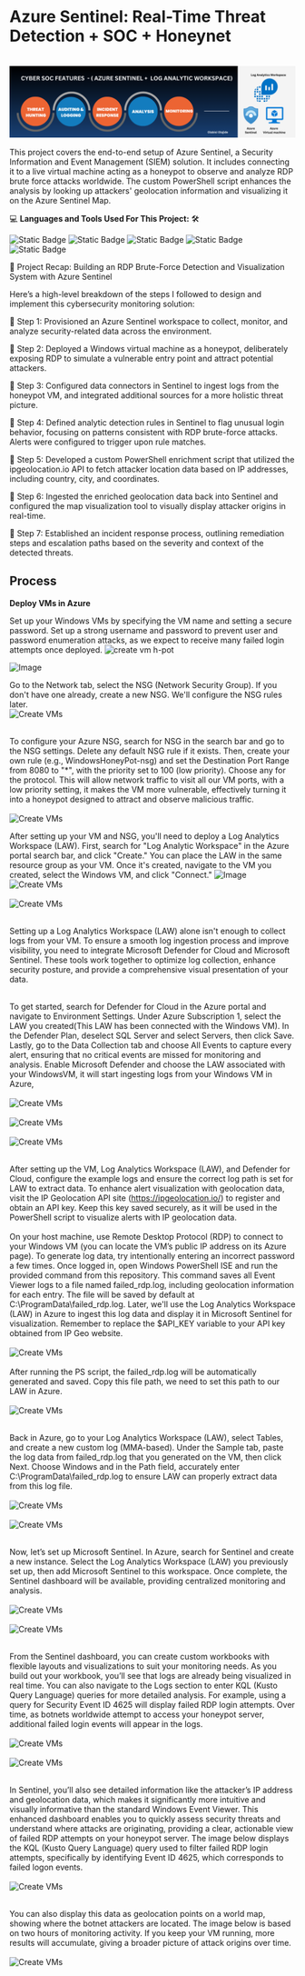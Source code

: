 # Azure Sentinel: Real-Time Threat Detection + SOC + Honeynet
<br>

<img src="https://github.com/bayulus/azure-honeynet-livetraffic/blob/main/images/soc.png?raw=true" >

<p> This project covers the end-to-end setup of Azure Sentinel, a Security Information and Event Management (SIEM) solution. It includes connecting it to a live virtual machine acting as a honeypot to observe and analyze RDP brute force attacks worldwide. The custom PowerShell script enhances the analysis by looking up attackers' geolocation information and visualizing it on the Azure Sentinel Map.</p>

💻 **Languages and Tools Used For This Project:** 🛠️

![Static Badge](https://img.shields.io/badge/Azure%20Sentinel-blue?style=for-the-badge)
![Static Badge](https://img.shields.io/badge/SQL-blue?style=for-the-badge)
![Static Badge](https://img.shields.io/badge/Microsoft%20PowerShell-blue?style=for-the-badge)
![Static Badge](https://img.shields.io/badge/Log%20Analytics%20Workspace-blue?style=for-the-badge)
![Static Badge](https://img.shields.io/badge/VIRTUAL%20MACHINE-blue?style=for-the-badge)

🚨 Project Recap: Building an RDP Brute-Force Detection and Visualization System with Azure Sentinel

Here’s a high-level breakdown of the steps I followed to design and implement this cybersecurity monitoring solution:

🔹 Step 1:
Provisioned an Azure Sentinel workspace to collect, monitor, and analyze security-related data across the environment.

🔹 Step 2:
Deployed a Windows virtual machine as a honeypot, deliberately exposing RDP to simulate a vulnerable entry point and attract potential attackers.

🔹 Step 3:
Configured data connectors in Sentinel to ingest logs from the honeypot VM, and integrated additional sources for a more holistic threat picture.

🔹 Step 4:
Defined analytic detection rules in Sentinel to flag unusual login behavior, focusing on patterns consistent with RDP brute-force attacks. Alerts were configured to trigger upon rule matches.

🔹 Step 5:
Developed a custom PowerShell enrichment script that utilized the ipgeolocation.io API to fetch attacker location data based on IP addresses, including country, city, and coordinates.

🔹 Step 6:
Ingested the enriched geolocation data back into Sentinel and configured the map visualization tool to visually display attacker origins in real-time.

🔹 Step 7:
Established an incident response process, outlining remediation steps and escalation paths based on the severity and context of the detected threats.

<h2>Process</h2>
<b>Deploy VMs in Azure</b>

Set up your Windows VMs by specifying the VM name and setting a secure password. Set up a strong username and password to prevent user and password enumeration attacks, as we expect to receive many failed login attempts once deployed.
![create vm h-pot](https://github.com/user-attachments/assets/c718301a-26e8-4323-b08b-03210b8acd12)

![Image](https://github.com/user-attachments/assets/d0049406-b65d-4378-a75f-67a4bc8fa7ae)

Go to the Network tab, select the NSG (Network Security Group). If you don't have one already, create a new NSG. We'll configure the NSG rules later. 
<br/><img src="https://imgur.com/TT6J4SG.png" height="80%" width="80%" alt="Create VMs"/><br/>

<br/>To configure your Azure NSG, search for NSG in the search bar and go to the NSG settings. Delete any default NSG rule if it exists. Then, create your own rule (e.g., WindowsHoneyPot-nsg) and set the Destination Port Range from 8080 to "*", with the priority set to 100 (low priority). Choose any for the protocol. This will allow network traffic to visit all our VM ports, with a low priority setting, it makes the VM more vulnerable, effectively turning it into a honeypot designed to attract and observe malicious traffic.<br/>
<br/><img src="https://imgur.com/JypYAe8.png" height="80%" width="80%" alt="Create VMs"/><br/>

After setting up your VM and NSG, you'll need to deploy a Log Analytics Workspace (LAW). First, search for "Log Analytic Workspace" in the Azure portal search bar, and click "Create." You can place the LAW in the same resource group as your VM. Once it's created, navigate to the VM you created, select the Windows VM, and click "Connect."
![Image](https://github.com/user-attachments/assets/cc744d9b-2c6e-4498-a8a5-39213ecbb997)
<br/><img src="https://imgur.com/QO7GPvc.png" height="80%" width="80%" alt="Create VMs"/><br/>
<br/><img src="https://imgur.com/intJJJD.png" height="80%" width="80%" alt="Create VMs"/><br/>

<br/>Setting up a Log Analytics Workspace (LAW) alone isn't enough to collect logs from your VM. To ensure a smooth log ingestion process and improve visibility, you need to integrate Microsoft Defender for Cloud and Microsoft Sentinel. These tools work together to optimize log collection, enhance security posture, and provide a comprehensive visual presentation of your data.<br/>

<br/>To get started, search for Defender for Cloud in the Azure portal and navigate to Environment Settings. Under Azure Subscription 1, select the LAW you created(This LAW has been connected with the Windows VM). In the Defender Plan, deselect SQL Server and select Servers, then click Save. Lastly, go to the Data Collection tab and choose All Events to capture every alert, ensuring that no critical events are missed for monitoring and analysis. Enable Microsoft Defender and choose the LAW associated with your WindowsVM, it will start ingesting logs from your Windows VM in Azure, <br/>
<br/><img src="https://imgur.com/bUg7y6j.png" height="80%" width="80%" alt="Create VMs"/><br/>
<br/><img src="https://imgur.com/E7ULxNX.png" height="80%" width="80%" alt="Create VMs"/><br/>
<br/><img src="https://imgur.com/vtAE75m.png" height="80%" width="80%" alt="Create VMs"/><br/>

<br/>After setting up the VM, Log Analytics Workspace (LAW), and Defender for Cloud, configure the example logs and ensure the correct log path is set for LAW to extract data. To enhance alert visualization with geolocation data, visit the IP Geolocation API site (https://ipgeolocation.io/) to register and obtain an API key. Keep this key saved securely, as it will be used in the PowerShell script to visualize alerts with IP geolocation data.<br/>
<br/>On your host machine, use Remote Desktop Protocol (RDP) to connect to your Windows VM (you can locate the VM’s public IP address on its Azure page). To generate log data, try intentionally entering an incorrect password a few times. Once logged in, open Windows PowerShell ISE and run the provided command from this repository. This command saves all Event Viewer logs to a file named failed_rdp.log, including geolocation information for each entry. The file will be saved by default at C:\ProgramData\failed_rdp.log. Later, we'll use the Log Analytics Workspace (LAW) in Azure to ingest this log data and display it in Microsoft Sentinel for visualization. Remember to replace the $API_KEY variable to your API key obtained from IP Geo website.<br/>
<br/><img src="https://imgur.com/NGhy5z8.png" height="80%" width="80%" alt="Create VMs"/><br/>
<br/>After running the PS script, the failed_rdp.log will be automatically generated and saved. Copy this file path, we need to set this path to our LAW in Azure.<br/>
<br/><img src="https://imgur.com/8XQERvh.png" height="80%" width="80%" alt="Create VMs"/><br/>


<br/>Back in Azure, go to your Log Analytics Workspace (LAW), select Tables, and create a new custom log (MMA-based). Under the Sample tab, paste the log data from failed_rdp.log that you generated on the VM, then click Next. Choose Windows and in the Path field, accurately enter C:\ProgramData\failed_rdp.log to ensure LAW can properly extract data from this log file.<br/>
<br/><img src="https://imgur.com/U5DExJS.png" height="80%" width="80%" alt="Create VMs"/><br/>
<br/><img src="https://imgur.com/D7viX4k.png" height="80%" width="80%" alt="Create VMs"/><br/>


<br/>Now, let’s set up Microsoft Sentinel. In Azure, search for Sentinel and create a new instance. Select the Log Analytics Workspace (LAW) you previously set up, then add Microsoft Sentinel to this workspace. Once complete, the Sentinel dashboard will be available, providing centralized monitoring and analysis.<br/>
<br/><img src="https://imgur.com/XfQgTHQ.png" height="80%" width="80%" alt="Create VMs"/><br/>
<br/><img src="https://imgur.com/NCmjozN.png" height="80%" width="80%" alt="Create VMs"/><br/>

<br/>From the Sentinel dashboard, you can create custom workbooks with flexible layouts and visualizations to suit your monitoring needs. As you build out your workbook, you’ll see that logs are already being visualized in real time. You can also navigate to the Logs section to enter KQL (Kusto Query Language) queries for more detailed analysis. For example, using a query for Security Event ID 4625 will display failed RDP login attempts. Over time, as botnets worldwide attempt to access your honeypot server, additional failed login events will appear in the logs.<br/>
<br/><img src="https://imgur.com/29ZUjH6.png" height="80%" width="80%" alt="Create VMs"/><br/>
<br/><img src="https://imgur.com/Chjv4r1.png" height="80%" width="80%" alt="Create VMs"/><br/>

<br/>In Sentinel, you’ll also see detailed information like the attacker’s IP address and geolocation data, which makes it significantly more intuitive and visually informative than the standard Windows Event Viewer. This enhanced dashboard enables you to quickly assess security threats and understand where attacks are originating, providing a clear, actionable view of failed RDP attempts on your honeypot server. The image below displays the KQL (Kusto Query Language) query used to filter failed RDP login attempts, specifically by identifying Event ID 4625, which corresponds to failed logon events.<br/>
<br/><img src="https://imgur.com/CMRkI9N.png" height="80%" width="80%" alt="Create VMs"/><br/>

<br/>You can also display this data as geolocation points on a world map, showing where the botnet attackers are located. The image below is based on two hours of monitoring activity. If you keep your VM running, more results will accumulate, giving a broader picture of attack origins over time.<br/>
<br/><img src="https://imgur.com/2ANt7E6.png" height="80%" width="80%" alt="Create VMs"/><br/>
